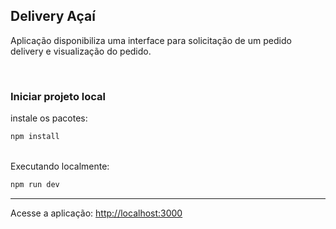 ## Delivery Açaí 
Aplicação disponibiliza uma interface para solicitação de um pedido delivery e visualização do pedido.

<br>
<h3>Iniciar projeto local</h3>
instale os pacotes:

```bash
npm install
```

<br>
Executando localmente:

```bash
npm run dev
```

<hr>

Acesse a aplicação:
[http://localhost:3000](http://localhost:3000)